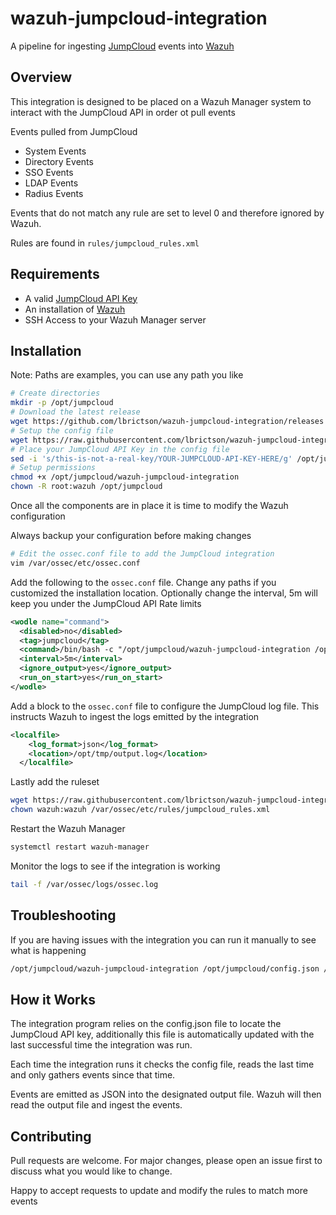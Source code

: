 # wazuh-jumpcloud-integration
A pipeline for ingesting [JumpCloud](https://jumpcloud.com/) events into [Wazuh](https://wazuh.com/)

## Overview

This integration is designed to be placed on a Wazuh Manager system to interact with the JumpCloud API in order ot pull events

Events pulled from JumpCloud

- System Events
- Directory Events
- SSO Events
- LDAP Events
- Radius Events

Events that do not match any rule are set to level 0 and therefore ignored by Wazuh.

Rules are found in `rules/jumpcloud_rules.xml`

## Requirements

- A valid [JumpCloud API Key](https://support.jumpcloud.com/support/s/article/jumpcloud-apis1)
- An installation of [Wazuh](https://wazuh.com/)
- SSH Access to your Wazuh Manager server

## Installation

Note:  Paths are examples, you can use any path you like

```bash
# Create directories
mkdir -p /opt/jumpcloud
# Download the latest release
wget https://github.com/lbrictson/wazuh-jumpcloud-integration/releases
# Setup the config file
wget https://raw.githubusercontent.com/lbrictson/wazuh-jumpcloud-integration/master/config/config.json -O /opt/jumpcloud/config.json
# Place your JumpCloud API Key in the config file
sed -i 's/this-is-not-a-real-key/YOUR-JUMPCLOUD-API-KEY-HERE/g' /opt/jumpcloud/config.json
# Setup permissions
chmod +x /opt/jumpcloud/wazuh-jumpcloud-integration
chown -R root:wazuh /opt/jumpcloud
```

Once all the components are in place it is time to modify the Wazuh configuration

Always backup your configuration before making changes

```bash
# Edit the ossec.conf file to add the JumpCloud integration
vim /var/ossec/etc/ossec.conf
```
Add the following to the `ossec.conf` file.  Change any paths if you customized the installation location.  Optionally change the interval, 5m will keep you under the JumpCloud API Rate limits
```xml
<wodle name="command">
  <disabled>no</disabled>
  <tag>jumpcloud</tag>
  <command>/bin/bash -c "/opt/jumpcloud/wazuh-jumpcloud-integration /opt/jumpcloud/config.json /opt/jumpcloud/output.log"</command>
  <interval>5m</interval>
  <ignore_output>yes</ignore_output>
  <run_on_start>yes</run_on_start>
</wodle>
```

Add a block to the `ossec.conf` file to configure the JumpCloud log file.  This instructs Wazuh to ingest the logs emitted by the integration
```xml
<localfile>
    <log_format>json</log_format>
    <location>/opt/tmp/output.log</location>
  </localfile>
```

Lastly add the ruleset
```bash
wget https://raw.githubusercontent.com/lbrictson/wazuh-jumpcloud-integration/master/rules/jumpcloud_rules.xml -O /var/ossec/etc/rules/jumpcloud_rules.xml
chown wazuh:wazuh /var/ossec/etc/rules/jumpcloud_rules.xml
```

Restart the Wazuh Manager
```bash
systemctl restart wazuh-manager
```

Monitor the logs to see if the integration is working
```bash
tail -f /var/ossec/logs/ossec.log
```

## Troubleshooting

If you are having issues with the integration you can run it manually to see what is happening
```bash
/opt/jumpcloud/wazuh-jumpcloud-integration /opt/jumpcloud/config.json /opt/jumpcloud/output.log
```

## How it Works

The integration program relies on the config.json file to locate the JumpCloud API key, additionally this file is automatically updated with the last successful time the integration was run.

Each time the integration runs it checks the config file, reads the last time and only gathers events since that time.

Events are emitted as JSON into the designated output file.  Wazuh will then read the output file and ingest the events.

## Contributing

Pull requests are welcome. For major changes, please open an issue first to discuss what you would like to change.

Happy to accept requests to update and modify the rules to match more events